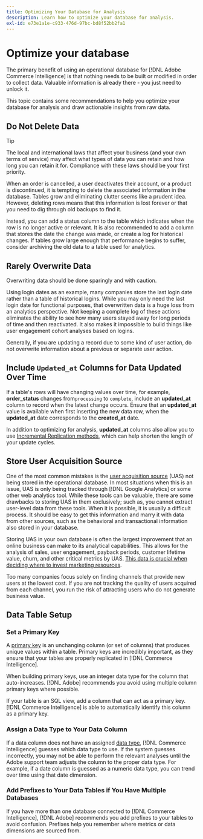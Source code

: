 ```yaml
---
title: Optimizing Your Database for Analysis
description: Learn how to optimize your database for analysis.
exl-id: e73e1a1e-c933-476d-97bc-bd8f52bb2fa1
---
```

# Optimize your database

The primary benefit of using an operational database for [!DNL Adobe Commerce Intelligence] is that nothing needs to be built or modified in order to collect data. Valuable information is already there - you just need to unlock it.

This topic contains some recommendations to help you optimize your database for analysis and draw actionable insights from raw data.

## Do Not Delete Data

>[!TIP]
>
>The local and international laws that affect your business (and your own terms of service) may affect what types of data you can retain and how long you can retain it for. Compliance with these laws should be your first priority.

When an order is cancelled, a user deactivates their account, or a product is discontinued, it is tempting to delete the associated information in the database. Tables grow and eliminating clutter seems like a prudent idea. However, deleting rows means that this information is lost forever or that you need to dig through old backups to find it.

Instead, you can add a status column to the table which indicates when the row is no longer active or relevant. It is also recommended to add a column that stores the date the change was made, or create a log for historical changes. If tables grow large enough that performance begins to suffer, consider archiving the old data to a table used for analytics.

## Rarely Overwrite Data

Overwriting data should be done sparingly and with caution.

Using login dates as an example, many companies store the last login date rather than a table of historical logins. While you may only need the last login date for functional purposes, that overwritten data is a huge loss from an analytics perspective. Not keeping a complete log of these actions eliminates the ability to see how many users stayed away for long periods of time and then reactivated. It also makes it impossible to build things like user engagement cohort analyses based on logins.

Generally, if you are updating a record due to some kind of user action, do not overwrite information about a previous or separate user action.

## Include `Updated_at` Columns for Data Updated Over Time

If a table's rows will have changing values over time, for example, **order\_status** changes from`processing` to `complete`, include an **updated\_at** column to record when the latest change occurs. Ensure that an **updated\_at** value is available when first inserting the new data row, when the **updated\_at** date corresponds to the **created\_at** date.

In addition to optimizing for analysis, **updated\_at** columns also allow you to use [Incremental Replication methods](../data-analyst/data-warehouse-mgr/cfg-replication-methods.md), which can help shorten the length of your update cycles. 

## Store User Acquisition Source

One of the most common mistakes is the [user acquisition source](../data-analyst/analysis/google-track-user-acq.md) (UAS) not being stored in the operational database. In most situations when this is an issue, UAS is only being tracked through [!DNL Google Analytics] or some other web analytics tool. While these tools can be valuable, there are some drawbacks to storing UAS in them exclusively; such as, you cannot extract user-level data from these tools. When it is possible, it is usually a difficult process. It should be easy to get this information and marry it with data from other sources, such as the behavioral and transactional information also stored in your database.

Storing UAS in your own database is often the largest improvement that an online business can make to its analytical capabilities. This allows for the analysis of sales, user engagement, payback periods, customer lifetime value, churn, and other critical metrics by UAS. [This data is crucial when deciding where to invest marketing resources](../data-analyst/analysis/most-value-source-channel.md).

Too many companies focus solely on finding channels that provide new users at the lowest cost. If you are not tracking the quality of users acquired from each channel, you run the risk of attracting users who do not generate business value.

## Data Table Setup

### Set a Primary Key

A [primary key](https://en.wikipedia.org/wiki/Unique_key) is an unchanging column (or set of columns) that produces unique values within a table. Primary keys are incredibly important, as they ensure that your tables are properly replicated in [!DNL Commerce Intelligence].

When building primary keys, use an integer data type for the column that auto-increases. [!DNL Adobe] recommends you avoid using multiple column primary keys where possible.

If your table is an SQL view, add a column that can act as a primary key. [!DNL Commerce Intelligence] is able to automatically identify this column as a primary key.

### Assign a Data Type to Your Data Column

If a data column does not have an assigned [data type](https://en.wikipedia.org/wiki/Data_type), [!DNL Commerce Intelligence] guesses which data type to use. If the system guesses incorrectly, you may not be able to perform the relevant analyses until the Adobe support team adjusts the column to the proper data type. For example, if a date column is guessed as a numeric data type, you can trend over time using that date dimension.

### Add Prefixes to Your Data Tables if You Have Multiple Databases

If you have more than one database connected to [!DNL Commerce Intelligence], [!DNL Adobe] recommends you add prefixes to your tables to avoid confusion. Prefixes help you remember where metrics or data dimensions are sourced from.
